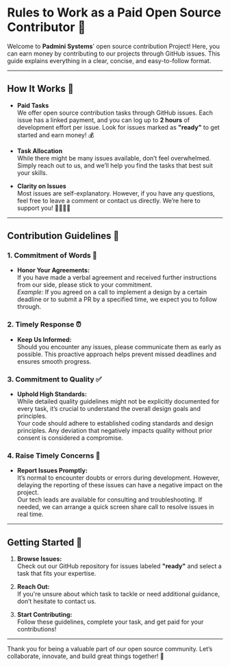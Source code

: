 # Rules to Work as a Paid Open Source Contributor 🎉

Welcome to **Padmini Systems**' open source contribution Project! Here, you can earn money by contributing to our projects through GitHub issues. This guide explains everything in a clear, concise, and easy-to-follow format.

---

## How It Works 🚀

- **Paid Tasks**  
  We offer open source contribution tasks through GitHub issues. Each issue has a linked payment, and you can log up to **2 hours** of development effort per issue. Look for issues marked as **"ready"** to get started and earn money! 💰

- **Task Allocation**  
  While there might be many issues available, don’t feel overwhelmed. Simply reach out to us, and we’ll help you find the tasks that best suit your skills.

- **Clarity on Issues**  
  Most issues are self-explanatory. However, if you have any questions, feel free to leave a comment or contact us directly. We’re here to support you! 🙋‍♂️🙋‍♀️

---

## Contribution Guidelines 📜

### 1. Commitment of Words 🤝
- **Honor Your Agreements:**  
  If you have made a verbal agreement and received further instructions from our side, please stick to your commitment.  
  *Example:* If you agreed on a call to implement a design by a certain deadline or to submit a PR by a specified time, we expect you to follow through.

### 2. Timely Response ⏰
- **Keep Us Informed:**  
  Should you encounter any issues, please communicate them as early as possible. This proactive approach helps prevent missed deadlines and ensures smooth progress.

### 3. Commitment to Quality ✅
- **Uphold High Standards:**  
  While detailed quality guidelines might not be explicitly documented for every task, it’s crucial to understand the overall design goals and principles.  
  Your code should adhere to established coding standards and design principles. Any deviation that negatively impacts quality without prior consent is considered a compromise.

### 4. Raise Timely Concerns 🚨
- **Report Issues Promptly:**  
  It’s normal to encounter doubts or errors during development. However, delaying the reporting of these issues can have a negative impact on the project.  
  Our tech leads are available for consulting and troubleshooting. If needed, we can arrange a quick screen share call to resolve issues in real time.

---

## Getting Started 🌟

1. **Browse Issues:**  
   Check out our GitHub repository for issues labeled **"ready"** and select a task that fits your expertise.

2. **Reach Out:**  
   If you're unsure about which task to tackle or need additional guidance, don’t hesitate to contact us.

3. **Start Contributing:**  
   Follow these guidelines, complete your task, and get paid for your contributions!

---

Thank you for being a valuable part of our open source community. Let’s collaborate, innovate, and build great things together! 🚀
